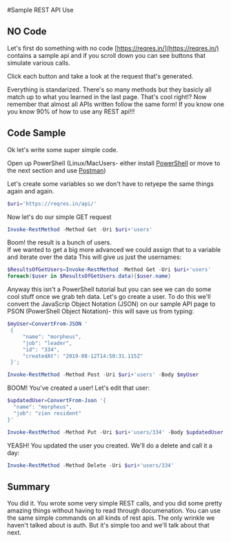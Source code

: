 #Sample REST API Use
## NO Code
Let's first do something with no code
[https://reqres.in/](https://reqres.in/) contains a sample api and if you scroll down you can see buttons that simulate various calls.

Click each button and take a look at the request that's generated.

Everything is standarized.  There's so many methods but they basicly all match up to what you learned in the last page.  That's cool right!?    Now remember that almost all APIs written follow the same form!  If you know one you know 90% of how to use any REST api!!!

## Code Sample
Ok let's write some super simple code.

Open up PowerShell (Linux/MacUsers- either install [PowerShell](https://docs.microsoft.com/en-us/powershell/scripting/install/installing-powershell-core-on-macos) or move to the next section and use [Postman](https://www.getpostman.com/downloads/))

Let's create some variables so we don't have to retyepe the same things again and again.
```powershell
$uri='https://reqres.in/api/'
```

Now let's do our simple GET request
```powershell
Invoke-RestMethod -Method Get -Uri $uri+'users'
```

Boom! the result is a bunch of users.  
If we wanted to get a big more advanced we could assign that to a variable and iterate over the data
This will give us just the usernames:
```powershell
$ResultsOfGetUsers=Invoke-RestMethod -Method Get -Uri $uri+'users'
foreach($user in $ResultsOfGetUsers.data){$user.name}
```

Anyway this isn't a PowerShell tutorial but you can see we can do some cool stuff once we grab teh data.
Let's go create a user.  To do this we'll convert the JavaScrip Object Notation (JSON) on our sample API page to PSON (PowerShell Object Notation)- this will save us from typing:
```powershell
$myUser=ConvertFrom-JSON '
 {
     "name": "morpheus",
     "job": "leader",
     "id": "334",
     "createdAt": "2019-08-12T14:50:31.115Z"
 }';

Invoke-RestMethod -Method Post -Uri $uri+'users' -Body $myUser
```

BOOM! You've created a user!
Let's edit that user:
```powershell
$updatedUser=ConvertFrom-Json '{
  "name": "morpheus",
  "job": "zion resident"
}'

Invoke-RestMethod -Method Put -Uri $uri+'users/334' -Body $updatedUser
```

YEASH! You updated the user you created.  We'll do a delete and call it a day:
```powershell
Invoke-RestMethod -Method Delete -Uri $uri+'users/334'
```


## Summary
You did it.  You wrote some very simple REST calls, and you did some pretty amazing things without having to read through documenation.  You can use the same simple commands on all kinds of rest apis.  The only wrinkle we haven't talked about is auth.  But it's simple too and we'll talk about that next.